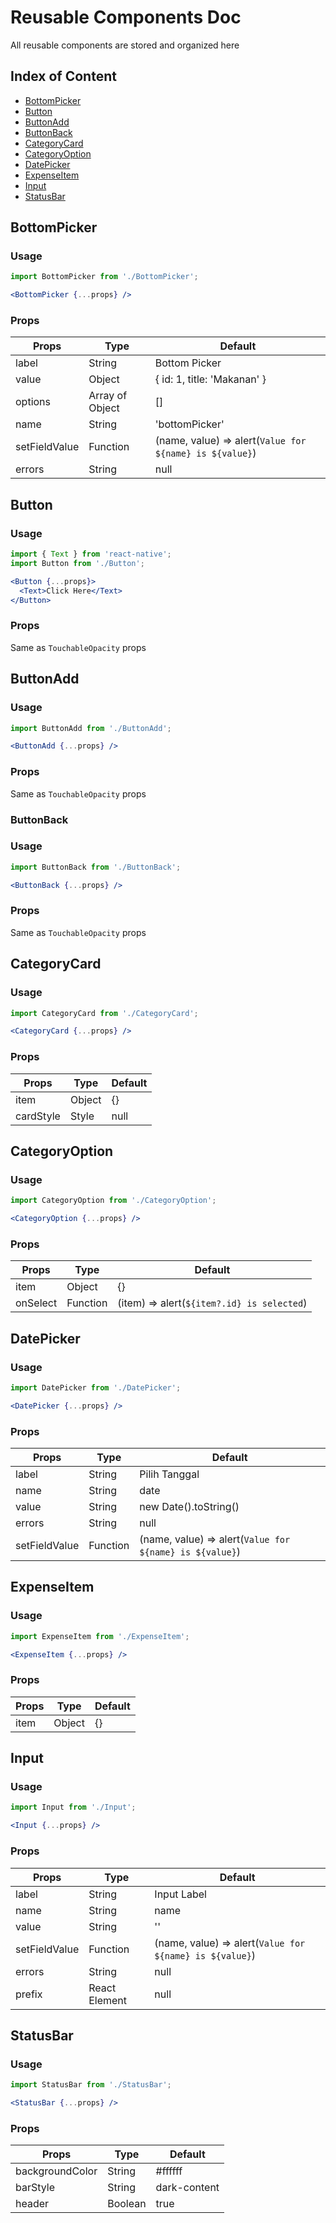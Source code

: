 # Reusable Components Doc
All reusable components are stored and organized here

## Index of Content
- [BottomPicker](#BottomPicker)
- [Button](#Button)
- [ButtonAdd](#ButtonAdd)
- [ButtonBack](#ButtonBack)
- [CategoryCard](#CategoryCard)
- [CategoryOption](#CategoryOption)
- [DatePicker](#DatePicker)
- [ExpenseItem](#ExpenseItem)
- [Input](#Input)
- [StatusBar](#StatusBar)

## BottomPicker
### Usage
```jsx harmony
import BottomPicker from './BottomPicker';

<BottomPicker {...props} />
```

### Props
| Props | Type | Default |
| ----- | ---- | ------- |
| label | String | Bottom Picker |
| value | Object | { id: 1, title: 'Makanan' } |
| options | Array of Object | [] |
| name | String | 'bottomPicker'
| setFieldValue | Function | (name, value) => alert(`Value for ${name} is ${value}`) |
| errors | String | null |

## Button
### Usage
```jsx harmony
import { Text } from 'react-native';
import Button from './Button';

<Button {...props}>
  <Text>Click Here</Text>
</Button>
```

### Props
Same as `TouchableOpacity` props

## ButtonAdd
### Usage
```jsx harmony
import ButtonAdd from './ButtonAdd';

<ButtonAdd {...props} />
```

### Props
Same as `TouchableOpacity` props

### ButtonBack
### Usage
```jsx harmony
import ButtonBack from './ButtonBack';

<ButtonBack {...props} />
```

### Props
Same as `TouchableOpacity` props

## CategoryCard
### Usage
```jsx harmony
import CategoryCard from './CategoryCard';

<CategoryCard {...props} />
```

### Props
| Props | Type | Default |
| ----- | ---- | ------- |
| item | Object | {} |
| cardStyle | Style | null |

## CategoryOption
### Usage
```jsx harmony
import CategoryOption from './CategoryOption';

<CategoryOption {...props} />
```

### Props
| Props | Type | Default |
| ----- | ---- | ------- |
| item | Object | {} |
| onSelect | Function | (item) => alert(`${item?.id} is selected`) |

## DatePicker
### Usage
```jsx harmony
import DatePicker from './DatePicker';

<DatePicker {...props} />
```

### Props
| Props | Type | Default |
| ----- | ---- | ------- |
| label | String | Pilih Tanggal |
| name | String | date |
| value | String | new Date().toString() |
| errors | String | null |
| setFieldValue | Function | (name, value) => alert(`Value for ${name} is ${value}`) |

## ExpenseItem
### Usage
```jsx harmony
import ExpenseItem from './ExpenseItem';

<ExpenseItem {...props} />
```

### Props
| Props | Type | Default |
| ----- | ---- | ------- |
| item | Object | {} |

## Input
### Usage
```jsx harmony
import Input from './Input';

<Input {...props} />
```

### Props
| Props | Type | Default |
| ----- | ---- | ------- |
| label | String | Input Label |
| name | String | name |
| value | String | '' |
| setFieldValue | Function | (name, value) => alert(`Value for ${name} is ${value}`) |
| errors | String | null |
| prefix | React Element | null |

## StatusBar
### Usage
```jsx harmony
import StatusBar from './StatusBar';

<StatusBar {...props} />
```

### Props
| Props | Type | Default |
| ----- | ---- | ------- |
| backgroundColor | String | #ffffff |
| barStyle | String | dark-content |
| header | Boolean | true |
